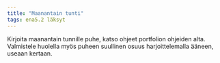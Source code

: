 ```yaml
---
title: "Maanantain tunti"
tags: ena5.2 läksyt
---
```


Kirjoita maanantain tunnille puhe, katso ohjeet portfolion ohjeiden alta. Valmistele huolella myös puheen suullinen osuus harjoittelemalla ääneen, useaan kertaan.
